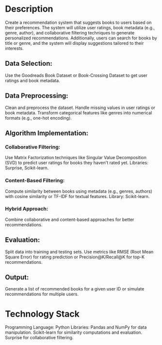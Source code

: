 # Description
Create a recommendation system that suggests books to users based on their preferences. The system will utilize user ratings, book metadata (e.g., genre, author), and collaborative filtering techniques to generate personalized recommendations. Additionally, users can search for books by title or genre, and the system will display suggestions tailored to their interests.

## Data Selection:
Use the Goodreads Book Dataset or Book-Crossing Dataset to get user ratings and book metadata.

## Data Preprocessing:
Clean and preprocess the dataset.
Handle missing values in user ratings or book metadata.
Transform categorical features like genres into numerical formats (e.g., one-hot encoding).

## Algorithm Implementation:
### Collaborative Filtering:
Use Matrix Factorization techniques like Singular Value Decomposition (SVD) to predict user ratings for books they haven't rated yet.
Libraries: Surprise, Scikit-learn.
### Content-Based Filtering:
Compute similarity between books using metadata (e.g., genres, authors) with cosine similarity or TF-IDF for textual features.
Library: Scikit-learn.
### Hybrid Approach:
Combine collaborative and content-based approaches for better recommendations.

## Evaluation:
Split data into training and testing sets.
Use metrics like RMSE (Root Mean Square Error) for rating prediction or Precision@K/Recall@K for top-K recommendations.

## Output:
Generate a list of recommended books for a given user ID or simulate recommendations for multiple users.

# Technology Stack
Programming Language: Python
Libraries:
Pandas and NumPy for data manipulation.
Scikit-learn for similarity computations and evaluation.
Surprise for collaborative filtering.
